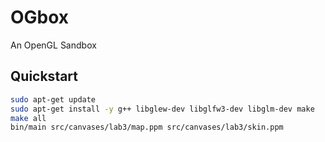 # OGbox

An OpenGL Sandbox

## Quickstart

``` sh
sudo apt-get update
sudo apt-get install -y g++ libglew-dev libglfw3-dev libglm-dev make
make all
bin/main src/canvases/lab3/map.ppm src/canvases/lab3/skin.ppm
```
